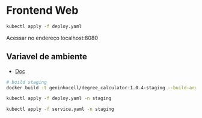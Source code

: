 # Frontend Web

```bash
kubectl apply -f deploy.yaml
```

Acessar no endereço localhost:8080

## Variavel de ambiente

- [Doc](https://kubernetes.io/docs/tasks/inject-data-application/define-environment-variable-container/)

```bash
# build staging
docker build -t geninhocell/degree_calculator:1.0.4-staging --build-arg STAGE=staging .

kubectl apply -f deploy.yaml -n staging

kubectl apply -f service.yaml -n staging


```

